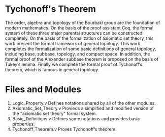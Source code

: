 # Tychonoff's Theorem
The order, algebra and topology of the Bourbaki group are the foundation of modern mathematics. On the basis of the
proof assistant Coq, the formal system of these three major parental structures can be constructed completely. On the basis of the
formalization of axiomatic set theory, this work present the formal framework of general topology. This work completes the
formalization of some basic definitions of general topology, including base, subbase, topology, and compact space. In addition,
the formal proof of the Alexander subbase theorem is proposed on the basis of Tukey’s lemma. Finally we complete the formal
proof of Tychonoff’s theorem, which is famous in general topology.

# Files and Modules

1. Logic_Property.v
  Defines notations shared by all of the other modules.
2. Axiomatic_Set_Theory.v
  Provieds a simplified and modified version of the "axiomatic set theory" formal system.
3. Basic_Definitions.v
  Defines some notations and provides basic properties.
4. Tychonoff_Theorem.v
  Proves Tychonoff's theorem.
